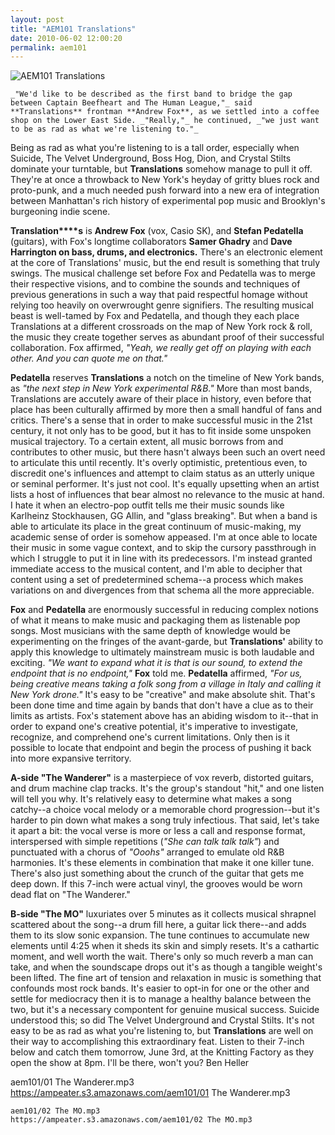 ```yaml
---
layout: post
title: "AEM101 Translations"
date: 2010-06-02 12:00:20
permalink: aem101
---
```

![AEM101 Translations](https://ampeater.s3.amazonaws.com/aem101/Translations.jpg)

    _"We'd like to be described as the first band to bridge the gap between Captain Beefheart and The Human League,"_ said **Translations** frontman **Andrew Fox**, as we settled into a coffee shop on the Lower East Side. _"Really,"_ he continued, _"we just want to be as rad as what we're listening to."_

Being as rad as what you're listening to is a tall order, especially when Suicide, The Velvet Underground, Boss Hog, Dion, and Crystal Stilts dominate your turntable, but **Translations** somehow manage to pull it off. They're at once a throwback to New York's heyday of gritty blues rock and proto-punk, and a much needed push forward into a new era of integration between Manhattan's rich history of experimental pop music and Brooklyn's burgeoning indie scene.

**Translation****s** is **Andrew Fox** (vox, Casio SK), and **Stefan Pedatella** (guitars), with Fox's longtime collaborators **Samer Ghadry** and **Dave Harrington on bass, drums, and electronics.** There's an electronic element at the core of Translations' music, but the end result is something that truly swings. The musical challenge set before Fox and Pedatella was to merge their respective visions, and to combine the sounds and techniques of previous generations in such a way that paid respectful homage without relying too heavily on overwrought genre signifiers. The resulting musical beast is well-tamed by Fox and Pedatella, and though they each place Translations at a different crossroads on the map of New York rock & roll, the music they create together serves as abundant proof of their successful collaboration. Fox affirmed, _"Yeah, we really get off on playing with each other. And you can quote me on that."_

**Pedatella** reserves **Translations** a notch on the timeline of New York bands, as _"the next step in New York experimental R&B."_ More than most bands, Translations are accutely aware of their place in history, even before that place has been culturally affirmed by more then a small handful of fans and critics. There's a sense that in order to make successful music in the 21st century, it not only has to be good, but it has to fit inside some unspoken musical trajectory. To a certain extent, all music borrows from and contributes to other music, but there hasn't always been such an overt need to articulate this until recently. It's overly optimistic, pretentious even, to discredit one's influences and attempt to claim status as an utterly unique or seminal performer. It's just not cool. It's equally upsetting when an artist lists a host of influences that bear almost no relevance to the music at hand. I hate it when an electro-pop outfit tells me their music sounds like Karlheinz Stockhausen, GG Allin, and "glass breaking". But when a band is able to articulate its place in the great continuum of music-making, my academic sense of order is somehow appeased. I'm at once able to locate their music in some vague context, and to skip the cursory passthrough in which I struggle to put it in line with its predecessors. I'm instead granted immediate access to the musical content, and I'm able to decipher that content using a set of predetermined schema--a process which makes variations on and divergences from that schema all the more appreciable.

**Fox** and **Pedatella** are enormously successful in reducing complex notions of what it means to make music and packaging them as listenable pop songs. Most musicians with the same depth of knowledge would be experimenting on the fringes of the avant-garde, but **Translations'** ability to apply this knowledge to ultimately mainstream music is both laudable and exciting. _"We want to expand what it is that is our sound, to extend the endpoint that is no endpoint,"_ **Fox** told me. **Pedatella** affirmed, _"For us, being creative means taking a folk song from a village in Italy and calling it New York drone."_ It's easy to be "creative" and make absolute shit. That's been done time and time again by bands that don't have a clue as to their limits as artists. Fox's statement above has an abiding wisdom to it--that in order to expand one's creative potential, it's imperative to investigate, recognize, and comprehend one's current limitations. Only then is it possible to locate that endpoint and begin the process of pushing it back into more expansive territory.

**A-side "The Wanderer"** is a masterpiece of vox reverb, distorted guitars, and drum machine clap tracks. It's the group's standout "hit," and one listen will tell you why. It's relatively easy to determine what makes a song catchy--a choice vocal melody or a memorable chord progression--but it's harder to pin down what makes a song truly infectious. That said, let's take it apart a bit: the vocal verse is more or less a call and response format, interspersed with simple repetitions (_"She can talk talk talk"_) and punctuated with a chorus of _"Ooohs"_ arranged to emulate old R&B harmonies. It's these elements in combination that make it one killer tune. There's also just something about the crunch of the guitar that gets me deep down. If this 7-inch were actual vinyl, the grooves would be worn dead flat on "The Wanderer."

**B-side "The MO"** luxuriates over 5 minutes as it collects musical shrapnel scattered about the song--a drum fill here, a guitar lick there--and adds them to its slow sonic expansion. The tune continues to accumulate new elements until 4:25 when it sheds its skin and simply resets. It's a cathartic moment, and well worth the wait. There's only so much reverb a man can take, and when the soundscape drops out it's as though a tangible weight's been lifted. The fine art of tension and relaxation in music is something that confounds most rock bands. It's easier to opt-in for one or the other and settle for mediocracy then it is to manage a healthy balance between the two, but it's a necessary compontent for genuine musical success. Suicide understood this; so did The Velvet Underground and Crystal Stilts. It's not easy to be as rad as what you're listening to, but **Translations** are well on their way to accomplishing this extraordinary feat. Listen to their 7-inch below and catch them tomorrow, June 3rd, at the Knitting Factory as they open the show at 8pm. I'll be there, won't you? Ben Heller
  
  aem101/01 The Wanderer.mp3
    https://ampeater.s3.amazonaws.com/aem101/01 The Wanderer.mp3
    
    aem101/02 The MO.mp3
    https://ampeater.s3.amazonaws.com/aem101/02 The MO.mp3
    
    